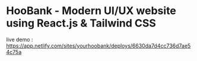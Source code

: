 # HooBank - Modern UI/UX website using React.js & Tailwind CSS

live demo : https://app.netlify.com/sites/yourhoobank/deploys/6630da7d4cc736d7ae54c75a

